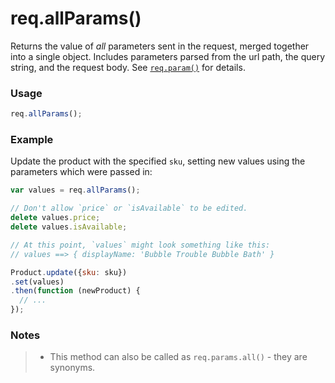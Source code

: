 # req.allParams()

Returns the value of _all_ parameters sent in the request, merged together into a single object. Includes parameters parsed from the url path, the query string, and the request body. See [`req.param()`](./#!documentation/reference/req.param) for details.

### Usage

```js
req.allParams();
```


### Example

Update the product with the specified `sku`, setting new values using the parameters which were passed in:

```javascript
var values = req.allParams();

// Don't allow `price` or `isAvailable` to be edited.
delete values.price;
delete values.isAvailable;

// At this point, `values` might look something like this:
// values ==> { displayName: 'Bubble Trouble Bubble Bath' }

Product.update({sku: sku})
.set(values)
.then(function (newProduct) {
  // ...
});
```

### Notes

>+ This method can also be called as `req.params.all()` - they are synonyms.













